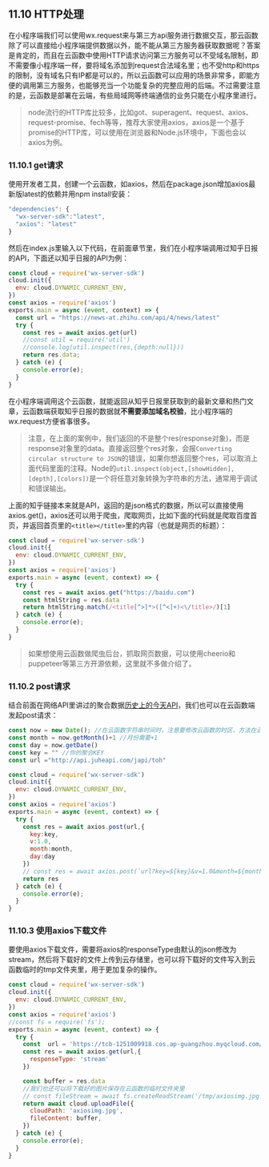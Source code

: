 ## 11.10 HTTP处理
在小程序端我们可以使用wx.request来与第三方api服务进行数据交互，那云函数除了可以直接给小程序端提供数据以外，能不能从第三方服务器获取数据呢？答案是肯定的，而且在云函数中使用HTTP请求访问第三方服务可以不受域名限制，即不需要像小程序端一样，要将域名添加到request合法域名里；也不受http和https的限制，没有域名只有IP都是可以的，所以云函数可以应用的场景非常多，即能方便的调用第三方服务，也能够充当一个功能复杂的完整应用的后端。不过需要注意的是，云函数是部署在云端，有些局域网等终端通信的业务只能在小程序里进行。

>node流行的HTTP库比较多，比如got、superagent、request、axios、request-promise、fech等等，推荐大家使用axios，axios是一个基于promise的HTTP库，可以使用在浏览器和Node.js环境中，下面也会以axios为例。

### 11.10.1 get请求
使用开发者工具，创建一个云函数，如axios，然后在package.json增加axios最新版latest的依赖并用npm install安装：
```javascript
"dependencies": {
  "wx-server-sdk":"latest",
  "axios": "latest"
}
```
然后在index.js里输入以下代码，在前面章节里，我们在小程序端调用过知乎日报的API，下面还以知乎日报的API为例：
```javascript
const cloud = require('wx-server-sdk')
cloud.init({
  env: cloud.DYNAMIC_CURRENT_ENV,
})
const axios = require('axios')
exports.main = async (event, context) => {
  const url = "https://news-at.zhihu.com/api/4/news/latest"
  try {
    const res = await axios.get(url)
    //const util = require('util')
    //console.log(util.inspect(res,{depth:null}))
    return res.data; 
  } catch (e) {
    console.error(e);
  }
}
```
在小程序端调用这个云函数，就能返回从知乎日报里获取到的最新文章和热门文章，云函数端获取知乎日报的数据就**不需要添加域名校验**，比小程序端的wx.request方便省事很多。
>注意，在上面的案例中，我们返回的不是整个res(response对象)，而是response对象里的data。直接返回整个res对象，会报`Converting circular structure to JSON`的错误，如果你想返回整个res，可以取消上面代码里面的注释。Node的`util.inspect(object,[showHidden],[depth],[colors])`是一个将任意对象转换为字符串的方法，通常用于调试和错误输出。

上面的知乎链接本来就是API，返回的是json格式的数据，所以可以直接使用axios.get()，axios还可以用于爬虫，爬取网页，比如下面的代码就是爬取百度首页，并返回首页里的`<title></title>`里的内容（也就是网页的标题）：
```javascript
const cloud = require('wx-server-sdk')
cloud.init({
  env: cloud.DYNAMIC_CURRENT_ENV,
})
const axios = require('axios')
exports.main = async (event, context) => {
  try {
    const res = await axios.get("https://baidu.com")
    const htmlString = res.data
    return htmlString.match(/<title[^>]*>([^<]+)<\/title>/)[1]  
  } catch (e) {
    console.error(e);
  }
}
```
>如果想使用云函数做爬虫后台，抓取网页数据，可以使用cheerio和puppeteer等第三方开源依赖，这里就不多做介绍了。

### 11.10.2 post请求
结合前面在网络API里讲过的聚合数据[历史上的今天API](https://www.juhe.cn/docs/api/id/63)，我们也可以在云函数端发起post请求：
```javascript
const now = new Date(); //在云函数字符串时间时，注意要修改云函数的时区，方法在云函数实用工具库里有详细介绍
const month = now.getMonth()+1 //月份需要+1
const day = now.getDate()
const key = "" //你的聚合KEY
const url ="http://api.juheapi.com/japi/toh"

const cloud = require('wx-server-sdk')
cloud.init({
  env: cloud.DYNAMIC_CURRENT_ENV,
})
const axios = require('axios')
exports.main = async (event, context) => {
  try {
    const res = await axios.post(url,{
      key:key,
      v:1.0,
      month:month,
      day:day
    })
    // const res = await axios.post(`url?key=${key}&v=1.0&month=${month}&day=${day}`)
    return res
  } catch (e) {
    console.error(e);
  }
}
```

### 11.10.3 使用axios下载文件
要使用axios下载文件，需要将axios的responseType由默认的json修改为stream，然后将下载好的文件上传到云存储里，也可以将下载好的文件写入到云函数临时的tmp文件夹里，用于更加复杂的操作。
```javascript
const cloud = require('wx-server-sdk')
cloud.init({
  env: cloud.DYNAMIC_CURRENT_ENV,
})
const axios = require('axios')
//const fs = require('fs');
exports.main = async (event, context) => {
  try {
    const  url = 'https://tcb-1251009918.cos.ap-guangzhou.myqcloud.com/weapp.jpg';
    const res = await axios.get(url,{
      responseType: 'stream'
    })

    const buffer = res.data
    //我们也还可以将下载好的图片保存在云函数的临时文件夹里
    // const fileStream = await fs.createReadStream('/tmp/axiosimg.jpg')
    return await cloud.uploadFile({
      cloudPath: 'axiosimg.jpg',
      fileContent: buffer, 
    })
  } catch (e) {
    console.error(e);
  }
}
```